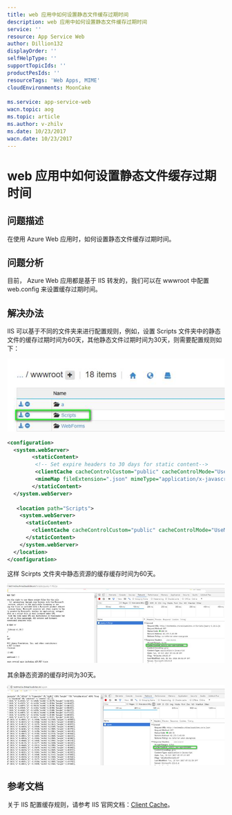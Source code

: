 ```yaml
---
title: web 应用中如何设置静态文件缓存过期时间
description: web 应用中如何设置静态文件缓存过期时间
service: ''
resource: App Service Web
author: Dillion132
displayOrder: ''
selfHelpType: ''
supportTopicIds: ''
productPesIds: ''
resourceTags: 'Web Apps, MIME'
cloudEnvironments: MoonCake

ms.service: app-service-web
wacn.topic: aog
ms.topic: article
ms.author: v-zhilv
ms.date: 10/23/2017
wacn.date: 10/23/2017
---
```


# web 应用中如何设置静态文件缓存过期时间

## **问题描述**

在使用 Azure Web 应用时，如何设置静态文件缓存过期时间。

## **问题分析**

目前， Azure Web 应用都是基于 IIS 转发的，我们可以在 wwwroot 中配置 web.config 来设置缓存过期时间。

## **解决办法**

IIS 可以基于不同的文件夹来进行配置规则，例如，设置 Scripts 文件夹中的静态文件的缓存过期时间为60天，其他静态文件过期时间为30天，则需要配置规则如下：

![script](./media/aog-app-service-web-how-to-configure-local-cache-expire-time/script.jpg)

```XML
<configuration>
  <system.webServer>
        <staticContent> 
         <!-- Set expire headers to 30 days for static content-->
         <clientCache cacheControlCustom="public" cacheControlMode="UseMaxAge" cacheControlMaxAge="30.00:00:00" />
         <mimeMap fileExtension=".json" mimeType="application/x-javascript" />
        </staticContent> 
  </system.webServer>

   <location path="Scripts">
    <system.webServer>
      <staticContent>
        <clientCache cacheControlCustom="public" cacheControlMode="UseMaxAge" cacheControlMaxAge="60.00:00:00" />
      </staticContent>
    </system.webServer>
  </location>
</configuration>
```

这样 Scirpts 文件夹中静态资源的缓存缓存时间为60天。

![cache2](./media/aog-app-service-web-how-to-configure-local-cache-expire-time/cache2.jpg)

其余静态资源的缓存时间为30天。

![cache2](./media/aog-app-service-web-how-to-configure-local-cache-expire-time/cache1.jpg)

## **参考文档**

关于 IIS 配置缓存规则，请参考 IIS 官网文档：[Client Cache](https://docs.microsoft.com/iis/configuration/system.webserver/staticcontent/clientcache)。